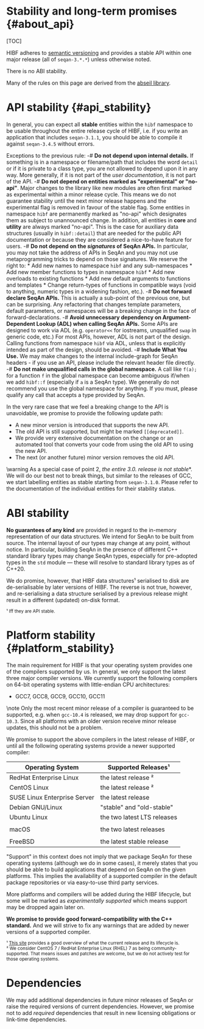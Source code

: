 # Stability and long-term promises {#about_api}

[TOC]

HIBF adheres to [semantic versioning](https://semver.org) and provides a stable API within
one major release (all of `seqan-3.*.*`) unless otherwise noted.

There is no ABI stability.

Many of the rules on this page are derived from the [abseil library](https://abseil.io/about/compatibility).

# API stability {#api_stability}

In general, you can expect all **stable** entities within the `hibf` namespace to be usable throughout the entire
release cycle of HIBF, i.e. if you write an application that includes `seqan-3.1.1`, you should be able
to compile it against `seqan-3.4.5` without errors.

Exceptions to the previous rule:
  -# **Do not depend upon internal details.** If something is in a namespace or filename/path that includes the word
     `detail` or if it is private to a class type, you are not allowed to depend upon it in any way. More generally,
     if it is not part of the *user documentation*, it is not part of the API.
  -# **Do not depend on entities marked as "experimental" or "no-api"**. Major changes to the library like new modules
     are often first marked as experimental within a minor release cycle. This means we do not guarantee
     stability until the next minor release happens and the experimental flag is removed in favour of the stable flag.
     Some entities in namespace `hibf` are permanently marked as "no-api" which designates them as subject to
     unannounced change. In addition, all entities in **core** and **utility** are always marked "no-api". This is the
     case for auxiliary data structures (usually in `hibf::detail`) that are needed for the public API documentation
     or because they are considered a nice-to-have feature for users.
  -# **Do not depend on the *signatures* of SeqAn APIs.** In particular, you may not take the address of APIs in SeqAn
     and you may not use metaprogramming tricks to depend on those signatures. We reserve the right to:
     * Add new names to namespace `hibf` and any sub-namespaces
     * Add new member functions to types in namespace `hibf`
     * Add new overloads to existing functions
     * Add new default arguments to functions and templates
     * Change return-types of functions in compatible ways (void to anything, numeric types in a widening fashion, etc.).
  -# **Do not forward declare SeqAn APIs.** This is actually a sub-point of the previous one, but can be
     surprising. Any refactoring that changes template parameters, default parameters, or namespaces will be a breaking
     change in the face of forward-declarations.
  -# **Avoid unnecessary dependency on Argument-Dependent Lookup (ADL) when calling SeqAn APIs.** Some APIs are designed
     to work via ADL (e.g. `operator<<` for iostreams, unqualified `swap` in generic code, etc.) For most APIs, however,
     ADL is not part of the design. Calling functions from namespace `hibf` via ADL, unless that is explicitly
     intended as part of the design, should be avoided.
  -# **Include What You Use.** We may make changes to the internal include-graph for SeqAn headers - if you use an
     API, please include the relevant header file directly.
  -# **Do not make unqualified calls in the global namespace.** A call like `f(a);` for a function `f` in the global
     namespace can become ambiguous if/when we add `hibf::f` (especially if `a` is a SeqAn type). We generally do
     not recommend you use the global namespace for anything. If you must, please qualify any call that accepts a type
     provided by SeqAn.

In the very rare case that we feel a breaking change to the API is unavoidable, we promise to provide the following
update path:
  * A new minor version is introduced that supports the new API.
  * The old API is still supported, but might be marked `[[deprecated]]`.
  * We provide very extensive documentation on the change or an automated tool that converts your code from using the
    old API to using the new API.
  * The next (or another future) minor version removes the old API.

\warning
As a special case of point 2, **the entire 3.0.* release is not stable**.
We will do our best not to break things, but similar to the releases of GCC, we start labelling entities as stable
starting from `seqan-3.1.0`. Please refer to the documentation of the individual entities for their stability status.

# ABI stability

**No guarantees of any kind** are provided in regard to the in-memory representation of our data structures.
We intend for SeqAn to be built from source. The internal layout of our types may change at any point, without notice.
In particular, building SeqAn in the presence of different C++ standard library types may change SeqAn types,
especially for pre-adopted types in the `std` module — these will resolve to standard library types as of C++20.

We do promise, however, that HIBF data structures¹ serialised to disk are de-serialisable by later versions of HIBF.
The reverse is not true, however, and re-serialising a data structure serialised by a previous release might result in
a different (updated) on-disk format.

<small>¹ Iff they are API stable.</small>

# Platform stability {#platform_stability}

The main requirement for HIBF is that your operating system provides one of the compilers supported by us.
In general, we only support the latest three major compiler versions.
We currently support the following compilers on 64-bit operating systems with little-endian CPU architectures:
  * GCC7, GCC8, GCC9, GCC10, GCC11

\note Only the most recent minor release of a compiler is guaranteed to be supported, e.g. when `gcc-10.4` is released,
we may drop support for `gcc-10.3`. Since all platforms with an older version receive minor release updates,
this should not be a problem.

We promise to support the above compilers in the latest release of HIBF, or until all the following
operating systems provide a newer supported compiler:

| Operating System             | Supported Releases¹                    |
|------------------------------|----------------------------------------|
| RedHat Enterprise Linux      | the latest release ²                   |
| CentOS Linux                 | the latest release ²                   |
| SUSE Linux Enterprise Server | the latest release                     |
| Debian GNU/Linux             | "stable" and "old-stable"              |
| Ubuntu Linux                 | the two latest LTS releases            |
|                              |                                        |
| macOS                        | the two latest releases                |
|                              |                                        |
| FreeBSD                      | the latest stable release              |

"Support" in this context does not imply that we package SeqAn for these operating systems (although we do in some
cases), it merely states that you should be able to build applications that depend on SeqAn on the given platforms.
This implies the availability of a supported compiler in the default package repositories or via easy-to-use
third party services.

More platforms and compilers will be added during the HIBF lifecycle, but some will be marked as
*experimentally supported* which means support may be dropped again later on.

**We promise to provide good forward-compatibility with the C++ standard.** And we will strive to fix any warnings that
are added by newer versions of a supported compiler.

<small>¹ [This site](https://linuxlifecycle.com) provides a good overview of what the current release and its
lifecycle is.</small><br>
<small>² We consider CentOS 7 / RedHat Enterprise Linux (RHEL) 7 as being community-supported. That means issues and
patches are welcome, but we do not actively test for those operating systems.</small>

# Dependencies

We may add additional dependencies in future minor releases of SeqAn or raise the required versions of current
dependencies.
However, we promise not to add *required* dependencies that result in new licensing obligations or link-time
dependencies.
